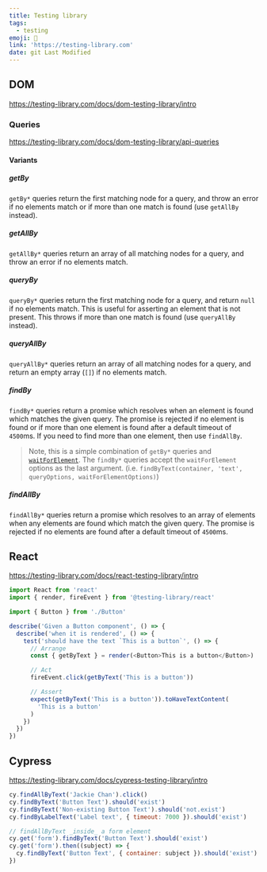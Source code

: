 ```yaml
---
title: Testing library
tags:
  - testing
emoji: 🧪
link: 'https://testing-library.com'
date: git Last Modified
---
```


## DOM

https://testing-library.com/docs/dom-testing-library/intro

### Queries

https://testing-library.com/docs/dom-testing-library/api-queries

#### Variants

##### getBy

`getBy*` queries return the first matching node for a query, and throw an error
if no elements match or if more than one match is found (use `getAllBy`
instead).

##### getAllBy

`getAllBy*` queries return an array of all matching nodes for a query, and throw
an error if no elements match.

##### queryBy

`queryBy*` queries return the first matching node for a query, and return `null`
if no elements match. This is useful for asserting an element that is not
present. This throws if more than one match is found (use `queryAllBy` instead).

##### queryAllBy

`queryAllBy*` queries return an array of all matching nodes for a query, and
return an empty array (`[]`) if no elements match.

##### findBy

`findBy*` queries return a promise which resolves when an element is found which
matches the given query. The promise is rejected if no element is found or if
more than one element is found after a default timeout of `4500`ms. If you need
to find more than one element, then use `findAllBy`.

> Note, this is a simple combination of `getBy*` queries and
> [`waitForElement`](/docs/api-async#waitforelement). The `findBy*` queries
> accept the `waitForElement` options as the last argument. (i.e.
> `findByText(container, 'text', queryOptions, waitForElementOptions)`)

##### findAllBy

`findAllBy*` queries return a promise which resolves to an array of elements
when any elements are found which match the given query. The promise is rejected
if no elements are found after a default timeout of `4500`ms.

## React

https://testing-library.com/docs/react-testing-library/intro

```js
import React from 'react'
import { render, fireEvent } from '@testing-library/react'

import { Button } from './Button'

describe('Given a Button component', () => {
  describe('when it is rendered', () => {
    test('should have the text `This is a button`', () => {
      // Arrange
      const { getByText } = render(<Button>This is a button</Button>)

      // Act
      fireEvent.click(getByText('This is a button'))

      // Assert
      expect(getByText('This is a button')).toHaveTextContent(
        'This is a button'
      )
    })
  })
})
```

## Cypress

https://testing-library.com/docs/cypress-testing-library/intro

```js
cy.findAllByText('Jackie Chan').click()
cy.findByText('Button Text').should('exist')
cy.findByText('Non-existing Button Text').should('not.exist')
cy.findByLabelText('Label text', { timeout: 7000 }).should('exist')

// findAllByText _inside_ a form element
cy.get('form').findByText('Button Text').should('exist')
cy.get('form').then((subject) => {
  cy.findByText('Button Text', { container: subject }).should('exist')
})
```
